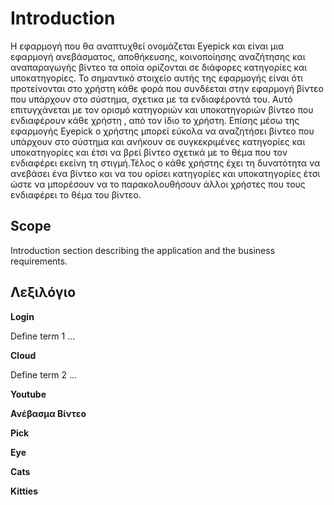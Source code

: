 # Introduction

 Η εφαρμογή που θα αναπτυχθεί ονομάζεται Eyepick και είναι μια εφαρμογή ανεβάσματος, αποθήκευσης, κοινοποίησης αναζήτησης και αναπαραγωγής βίντεο τα οποία ορίζονται σε διάφορες κατηγορίες και υποκατηγορίες. Το σημαντικό στοιχείο αυτής της εφαρμογής είναι ότι  προτείνονται στο χρήστη κάθε φορά που συνδέεται στην εφαρμογή βίντεο που υπάρχουν στο σύστημα, σχετικα με τα ενδιαφέροντά του. Αυτό επιτυγχάνεται με τον ορισμό κατηγοριών και υποκατηγοριών βίντεο που ενδιαφέρουν κάθε χρήστη , από τον ίδιο το χρήστη. Επίσης μέσω της εφαρμογής Eyepick ο χρήστης μπορεί εύκολα να αναζητήσει βίντεο που υπάρχουν στο σύστημα και ανήκουν σε συγκεκριμένες κατηγορίες και υποκατηγορίες και έτσι να βρεί βίντεο σχετικά με το θέμα που τον ενδιαφέρει εκείνη τη στιγμή.Τέλος ο κάθε χρήστης έχει τη δυνατότητα να ανεβάσει ένα βίντεο και να του ορίσει κατηγορίες και υποκατηγορίες έτσι ώστε να μπορέσουν να το παρακολουθήσουν άλλοι χρήστες που τους ενδιαφέρει το θέμα του βίντεο.
 
## Scope

Introduction section describing the application and the business requirements.

## Λεξιλόγιο

**Login**

Define term 1 ...

**Cloud**

Define term 2 ...

**Youtube**

**Ανέβασμα Βίντεο**

**Pick**

**Eye**

**Cats**

**Kitties**
